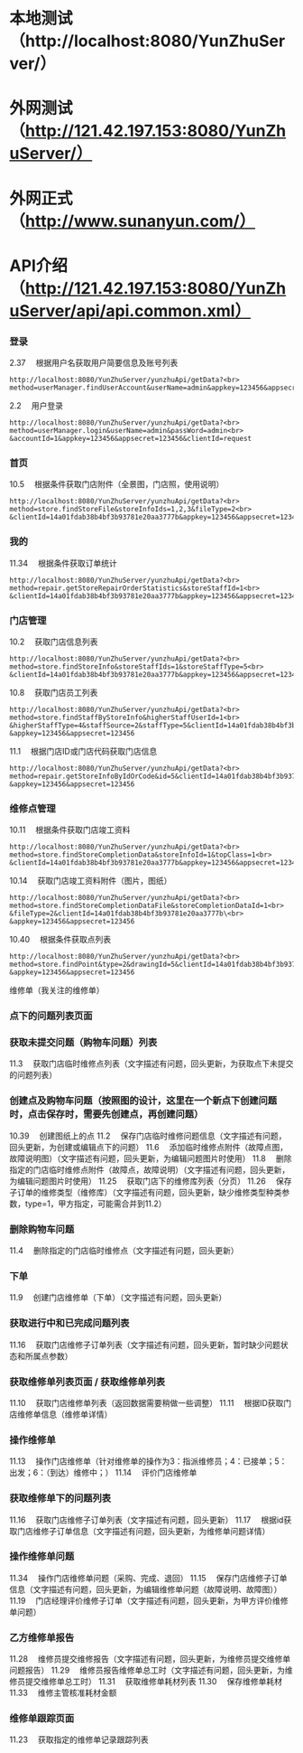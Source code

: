 # 本地测试（http://localhost:8080/YunZhuServer/）
# 外网测试（http://121.42.197.153:8080/YunZhuServer/）
# 外网正式（http://www.sunanyun.com/）
# API介绍 （http://121.42.197.153:8080/YunZhuServer/api/api.common.xml）

### 登录
2.37　 根据用户名获取用户简要信息及账号列表
```
http://localhost:8080/YunZhuServer/yunzhuApi/getData?<br>
method=userManager.findUserAccount&userName=admin&appkey=123456&appsecret=123456
```
2.2　 用户登录
```
http://localhost:8080/YunZhuServer/yunzhuApi/getData?<br>
method=userManager.login&userName=admin&passWord=admin<br>
&accountId=1&appkey=123456&appsecret=123456&clientId=request
```
### 首页
10.5　 根据条件获取门店附件（全景图，门店照，使用说明）
```
http://localhost:8080/YunZhuServer/yunzhuApi/getData?<br>
method=store.findStoreFile&storeInfoIds=1,2,3&fileType=2<br>
&clientId=14a01fdab38b4bf3b93781e20aa3777b&appkey=123456&appsecret=123456
```
### 我的
11.34　 根据条件获取订单统计
```
http://localhost:8080/YunZhuServer/yunzhuApi/getData?<br>
method=repair.getStoreRepairOrderStatistics&storeStaffId=1<br>
&clientId=14a01fdab38b4bf3b93781e20aa3777b&appkey=123456&appsecret=123456
```
### 门店管理
10.2　 获取门店信息列表
```
http://localhost:8080/YunZhuServer/yunzhuApi/getData?<br>
method=store.findStoreInfo&storeStaffIds=1&storeStaffType=5<br>
&clientId=14a01fdab38b4bf3b93781e20aa3777b&appkey=123456&appsecret=123456
```
10.8　 获取门店员工列表
```
http://localhost:8080/YunZhuServer/yunzhuApi/getData?<br>
method=store.findStaffByStoreInfo&higherStaffUserId=1<br>
&higherStaffType=4&staffSource=2&staffType=5&clientId=14a01fdab38b4bf3b93781e20aa3777b<br>
&appkey=123456&appsecret=123456
```
11.1　 根据门店ID或门店代码获取门店信息
```
http://localhost:8080/YunZhuServer/yunzhuApi/getData?<br>
method=repair.getStoreInfoByIdOrCode&id=5&clientId=14a01fdab38b4bf3b93781e20aa3777b<br>
&appkey=123456&appsecret=123456
```
### 维修点管理
10.11　 根据条件获取门店竣工资料
```
http://localhost:8080/YunZhuServer/yunzhuApi/getData?<br>
method=store.findStoreCompletionData&storeInfoId=1&topClass=1<br>
&clientId=14a01fdab38b4bf3b93781e20aa3777b&appkey=123456&appsecret=123456
```
10.14　 获取门店竣工资料附件（图片，图纸）
```
http://localhost:8080/YunZhuServer/yunzhuApi/getData?<br>
method=store.findStoreCompletionDataFile&storeCompletionDataId=1<br>
&fileType=2&clientId=14a01fdab38b4bf3b93781e20aa3777b\<br>
&appkey=123456&appsecret=123456
```
10.40　 根据条件获取点列表
```
http://localhost:8080/YunZhuServer/yunzhuApi/getData?<br>
method=store.findPoint&type=2&drawingId=5&clientId=14a01fdab38b4bf3b93781e20aa3777b<br>
&appkey=123456&appsecret=123456
```

维修单（我关注的维修单）



### 点下的问题列表页面

### 获取未提交问题（购物车问题）列表
11.3　 获取门店临时维修点列表（文字描述有问题，回头更新，为获取点下未提交的问题列表）

### 创建点及购物车问题（按照图的设计，这里在一个新点下创建问题时，点击保存时，需要先创建点，再创建问题）
10.39　 创建图纸上的点
11.2　 保存门店临时维修问题信息（文字描述有问题，回头更新，为创建或编辑点下的问题）
11.6　 添加临时维修点附件（故障点图，故障说明图）（文字描述有问题，回头更新，为编辑问题图片时使用）
11.8　 删除指定的门店临时维修点附件（故障点，故障说明）（文字描述有问题，回头更新，为编辑问题图片时使用）
11.25　 获取门店下的维修库列表（分页）
11.26　 保存子订单的维修类型（维修库）（文字描述有问题，回头更新，缺少维修类型种类参数，type=1，甲方指定，可能需合并到11.2）

### 删除购物车问题
11.4　 删除指定的门店临时维修点（文字描述有问题，回头更新）

### 下单
11.9　 创建门店维修单（下单）（文字描述有问题，回头更新）

### 获取进行中和已完成问题列表
11.16　 获取门店维修子订单列表（文字描述有问题，回头更新，暂时缺少问题状态和所属点参数）

### 获取维修单列表页面 / 获取维修单列表
11.10　 获取门店维修单列表（返回数据需要稍做一些调整）
11.11　 根据ID获取门店维修单信息（维修单详情）

### 操作维修单
11.13　 操作门店维修单（针对维修单的操作为3：指派维修员；4：已接单；5：出发；6：（到达）维修中；）
11.14　 评价门店维修单

### 获取维修单下的问题列表
11.16　 获取门店维修子订单列表（文字描述有问题，回头更新）
11.17　 根据id获取门店维修子订单信息（文字描述有问题，回头更新，为维修单问题详情）

### 操作维修单问题
11.34　 操作门店维修单问题（采购、完成、退回）
11.15　 保存门店维修子订单信息（文字描述有问题，回头更新，为编辑维修单问题（故障说明、故障图））
11.19　 门店经理评价维修子订单（文字描述有问题，回头更新，为甲方评价维修单问题）

### 乙方维修单报告
11.28　 维修员提交维修报告（文字描述有问题，回头更新，为维修员提交维修单问题报告）
11.29　 维修员报告维修单总工时（文字描述有问题，回头更新，为维修员提交维修单总工时）
11.31　 获取维修单耗材列表
11.30　 保存维修单耗材
11.33　 维修主管核准耗材金额

### 维修单跟踪页面
11.23　 获取指定的维修单记录跟踪列表
